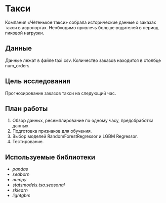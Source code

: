 # Такси

Компания «Чётенькое такси» собрала исторические данные о заказах такси в аэропортах. Необходимо привлечь больше водителей в период пиковой нагрузки.

## Данные

Данные лежат в файле taxi.csv. Количество заказов находится в столбце num_orders.

## Цель исследования

Прогнозирование заказов такси на следующий час.

## План работы

1. Обзор данных, ресемплирование по одному часу, предобработка данных.
2. Подготовка признаков для обучения.
3. Выбор моделей RandomForestRegressor и LGBM Regressor.
4. Тестирование.

## Используемые библиотеки
- *pandas*
- *seaborn*
- *numpy*
- *statsmodels.tsa.seasonal*
- *sklearn*
- *lightgbm*
